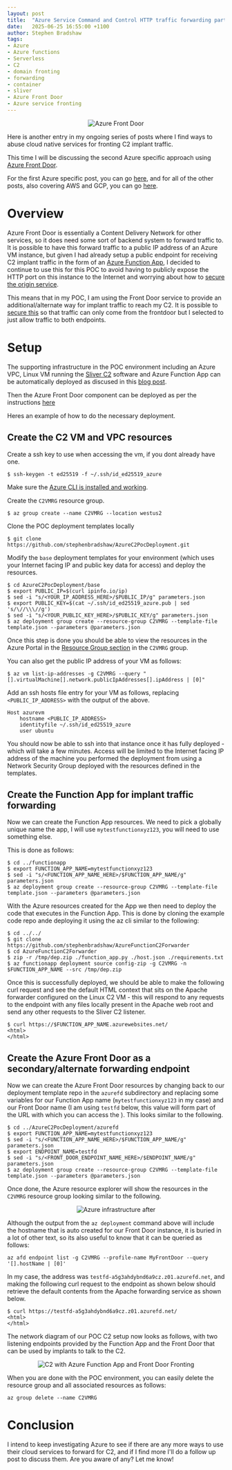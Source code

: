 ```yaml
---
layout: post
title:  "Azure Service Command and Control HTTP traffic forwarding part 2"
date:   2025-06-25 16:55:00 +1100
author: Stephen Bradshaw
tags:
- Azure
- Azure functions
- Serverless
- C2
- domain fronting
- forwarding
- container
- sliver
- Azure Front Door
- Azure service fronting
---
```


<p align="center">
  <img src="/assets/img/azure_front_door.webp" alt="Azure Front Door">
</p>

Here is another entry in my ongoing series of posts where I find ways to abuse cloud native services for fronting C2 implant traffic. 

This time I will be discussing the second Azure specific approach using [Azure Front Door](https://learn.microsoft.com/en-us/azure/frontdoor/front-door-overview).

For the first Azure specific post, you can go [here](/2025/05/07/azure-service-C2-forwarding.html), and for all of the other posts, also covering AWS and GCP, you can go [here](/tags.html#domain-fronting).


# Overview

Azure Front Door is essentially a Content Delivery Network for other services, so it does need some sort of backend system to forward traffic to. It is possible to have this forward traffic to a public IP address of an Azure VM instance, but given I had already setup a public endpoint for receiving C2 implant traffic in the form of an [Azure Function App](/2025/05/07/azure-service-C2-forwarding.html), I decided to continue to use this for this POC to avoid having to publicly expose the HTTP port on this instance to the Internet and worrying about how to [secure the origin service](https://learn.microsoft.com/en-us/azure/frontdoor/origin-security?tabs=app-service-functions&pivots=front-door-standard-premium).

This means that in my POC, I am using the Front Door service to provide an additional/alternate way for implant traffic to reach my C2. It is possible to [secure this](https://learn.microsoft.com/en-us/azure/frontdoor/origin-security?tabs=app-service-functions&pivots=front-door-standard-premium) so that traffic can only come from the frontdoor but I selected to just allow traffic to both endpoints.

# Setup

The supporting infrastructure in the POC environment including an Azure VPC, Linux VM running the [Sliver C2](https://github.com/BishopFox/sliver) software and Azure Function App can be automatically deployed as discused in this [blog post](/2025/06/04/azure_c&c_poc_infra_deployment.html).

Then the Azure Front Door component can be deployed as per the instructions [here](https://github.com/stephenbradshaw/AzureC2PocDeployment?tab=readme-ov-file#creating-an-azure-front-door-instance-for-c2-fronting)


Heres an example of how to do the necessary deployment.


## Create the C2 VM and VPC resources

Create a ssh key to use when accessing the vm, if you dont already have one.

```
$ ssh-keygen -t ed25519 -f ~/.ssh/id_ed25519_azure
```

Make sure the [Azure CLI is installed and working](https://learn.microsoft.com/en-us/cli/azure/install-azure-cli-linux?pivots=apt).


Create the `C2VMRG` resource group.

```
$ az group create --name C2VMRG --location westus2
```

Clone the POC deployment templates locally
```
$ git clone https://github.com/stephenbradshaw/AzureC2PocDeployment.git
```


Modify the `base` deployment templates for your environment (which uses your Internet facing IP and public key data for access) and deploy the resources.
```
$ cd AzureC2PocDeployment/base
$ export PUBLIC_IP=$(curl ipinfo.io/ip)
$ sed -i "s/<YOUR_IP_ADDRESS_HERE>/$PUBLIC_IP/g" parameters.json
$ export PUBLIC_KEY=$(cat ~/.ssh/id_ed25519_azure.pub | sed 's/\//\\\//g')
$ sed -i "s/<YOUR_PUBLIC_KEY_HERE>/$PUBLIC_KEY/g" parameters.json
$ az deployment group create --resource-group C2VMRG --template-file template.json --parameters @parameters.json
```

Once this step is done you should be able to view the resources in the Azure Portal in the [Resource Group section](https://portal.azure.com/#browse/resourcegroups) in the `C2VMRG` group.


You can also get the public IP address of your VM as follows:

```
$ az vm list-ip-addresses -g C2VMRG --query "[].virtualMachine[].network.publicIpAddresses[].ipAddress | [0]"
```

Add an ssh hosts file entry for your VM as follows, replacing `<PUBLIC_IP_ADDRESS>` with the output of the above.

```
Host azurevm
    hostname <PUBLIC_IP_ADDRESS>
    identityfile ~/.ssh/id_ed25519_azure
    user ubuntu
```


You should now be able to ssh into that instance once it has fully deployed - which will take a few minutes. Access will be limited to the Internet facing IP address of the machine you performed the deployment from using a Network Security Group deployed with the resources defined in the templates.

## Create the Function App for implant traffic forwarding

Now we can create the Function App resources. We need to pick a globally unique name the app, I will use `mytestfunctionxyz123`, you will need to use something else.

This is done as follows:

```
$ cd ../functionapp
$ export FUNCTION_APP_NAME=mytestfunctionxyz123
$ sed -i "s/<FUNCTION_APP_NAME_HERE>/$FUNCTION_APP_NAME/g" parameters.json
$ az deployment group create --resource-group C2VMRG --template-file template.json --parameters @parameters.json
```

With the Azure resources created for the App we then need to deploy the code that executes in the Function App. This is done by cloning the example code repo ande deploying it using the az cli similar to the following:

```
$ cd ../../
$ git clone https://github.com/stephenbradshaw/AzureFunctionC2Forwarder
$ cd AzureFunctionC2Forwarder
$ zip -r /tmp/dep.zip ./function_app.py ./host.json ./requirements.txt
$ az functionapp deployment source config-zip -g C2VMRG -n $FUNCTION_APP_NAME --src /tmp/dep.zip
```

Once this is successfully deployed, we should be able to make the following curl request and see the default HTML context that sits on the Apache forwarder configured on the Linux C2 VM - this will respond to any requests to the endpoint with any files locally present in the Apache web root and send any other requests to the Sliver C2 listener. 

```
$ curl https://$FUNCTION_APP_NAME.azurewebsites.net/
<html>
</html>
```

## Create the Azure Front Door as a secondary/alternate forwarding endpoint

Now we can create the Azure Front Door resources by changing back to our deployment template repo in the `azurefd` subdirectory and replacing some variables for our Function App name (`mytestfunctionxyz123` in my case) and our Front Door name (I am using `testfd` below, this value will form part of the URL with which you can access the  ). This looks similar to the following. 

```
$ cd ../AzureC2PocDeployment/azurefd
$ export FUNCTION_APP_NAME=mytestfunctionxyz123
$ sed -i "s/<FUNCTION_APP_NAME_HERE>/$FUNCTION_APP_NAME/g" parameters.json
$ export ENDPOINT_NAME=testfd
$ sed -i "s/<FRONT_DOOR_ENDPOINT_NAME_HERE>/$ENDPOINT_NAME/g" parameters.json
$ az deployment group create --resource-group C2VMRG --template-file template.json --parameters @parameters.json
```

Once done, the Azure resource explorer will show the resources in the `C2VMRG` resource group looking similar to the following.


<p align="center">
  <img src="/assets/img/C2VMRG_azurefd.png" alt="Azure infrastructure after ">
</p>


Although the output from the `az deployment` command above will include the hostname that is auto created for our Front Door instance, it is buried in a lot of other text, so its also useful to know that it can be queried as follows: 

```
az afd endpoint list -g C2VMRG --profile-name MyFrontDoor --query '[].hostName | [0]'
```

In my case, the address was `testfd-a5g3ahdybnd6a9cz.z01.azurefd.net`, and making the following curl request to the endpoint as shown below should retrieve the default contents from the Apache forwarding service as shown below.

```
$ curl https://testfd-a5g3ahdybnd6a9cz.z01.azurefd.net/
<html>
</html>
```

The network diagram of our POC C2 setup now looks as follows, with two listening endpoints provided by the Function App and the Front Door that can be used by implants to talk to the C2.

<p align="center">
  <img src="/assets/img/c2_architecture_basic_azure_fd.png" alt="C2 with Azure Function App and Front Door Fronting">
</p>


When you are done with the POC environment, you can easily delete the resource group and all associated resources as follows:

```
az group delete --name C2VMRG
```


# Conclusion

I intend to keep investigating Azure to see if there are any more ways to use their cloud services to forward for C2, and if I find more I'll do a follow up post to discuss them. Are you aware of any? Let me know!


